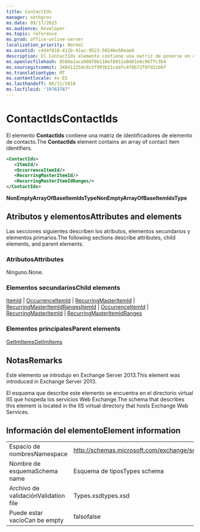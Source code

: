 ```yaml
---
title: ContactIds
manager: sethgros
ms.date: 09/17/2015
ms.audience: Developer
ms.topic: reference
ms.prod: office-online-server
localization_priority: Normal
ms.assetid: c444f818-412b-41ac-9523-50246e50eae0
description: El ContactIds elemento contiene una matriz de ponerse en contacto con los identificadores de elemento.
ms.openlocfilehash: 8580a1aca908f0b116ef8011a8d81e6c967fc3b4
ms.sourcegitcommit: 34041125dc8c5f993b21cebfc4f8b72f0fd2cb6f
ms.translationtype: MT
ms.contentlocale: es-ES
ms.lasthandoff: 06/11/2018
ms.locfileid: "19763787"
---
```

# <a name="contactids"></a><span data-ttu-id="aede9-103">ContactIds</span><span class="sxs-lookup"><span data-stu-id="aede9-103">ContactIds</span></span>

<span data-ttu-id="aede9-104">El elemento **ContactIds** contiene una matriz de identificadores de elemento de contacto.</span><span class="sxs-lookup"><span data-stu-id="aede9-104">The **ContactIds** element contains an array of contact item identifiers.</span></span> 
  
```XML
<ContactIds>
   <ItemId/>
   <OccurrenceItemId/>
   <RecurringMasterItemId/>
   <RecurringMasterItemIdRanges/>
</ContactIds>
```

 <span data-ttu-id="aede9-105">**NonEmptyArrayOfBaseItemIdsType**</span><span class="sxs-lookup"><span data-stu-id="aede9-105">**NonEmptyArrayOfBaseItemIdsType**</span></span>
## <a name="attributes-and-elements"></a><span data-ttu-id="aede9-106">Atributos y elementos</span><span class="sxs-lookup"><span data-stu-id="aede9-106">Attributes and elements</span></span>

<span data-ttu-id="aede9-107">Las secciones siguientes describen los atributos, elementos secundarios y elementos primarios.</span><span class="sxs-lookup"><span data-stu-id="aede9-107">The following sections describe attributes, child elements, and parent elements.</span></span>
  
### <a name="attributes"></a><span data-ttu-id="aede9-108">Atributos</span><span class="sxs-lookup"><span data-stu-id="aede9-108">Attributes</span></span>

<span data-ttu-id="aede9-109">Ninguno.</span><span class="sxs-lookup"><span data-stu-id="aede9-109">None.</span></span>
  
### <a name="child-elements"></a><span data-ttu-id="aede9-110">Elementos secundarios</span><span class="sxs-lookup"><span data-stu-id="aede9-110">Child elements</span></span>

<span data-ttu-id="aede9-111">[ItemId](itemid.md) | [OccurrenceItemId](occurrenceitemid.md) | [RecurringMasterItemId](recurringmasteritemid.md) | [RecurringMasterItemIdRanges](recurringmasteritemidranges.md)</span><span class="sxs-lookup"><span data-stu-id="aede9-111">[ItemId](itemid.md) | [OccurrenceItemId](occurrenceitemid.md) | [RecurringMasterItemId](recurringmasteritemid.md) | [RecurringMasterItemIdRanges](recurringmasteritemidranges.md)</span></span>
  
### <a name="parent-elements"></a><span data-ttu-id="aede9-112">Elementos principales</span><span class="sxs-lookup"><span data-stu-id="aede9-112">Parent elements</span></span>

[<span data-ttu-id="aede9-113">GetImItems</span><span class="sxs-lookup"><span data-stu-id="aede9-113">GetImItems</span></span>](getimitems.md)
  
## <a name="remarks"></a><span data-ttu-id="aede9-114">Notas</span><span class="sxs-lookup"><span data-stu-id="aede9-114">Remarks</span></span>

<span data-ttu-id="aede9-115">Este elemento se introdujo en Exchange Server 2013.</span><span class="sxs-lookup"><span data-stu-id="aede9-115">This element was introduced in Exchange Server 2013.</span></span>
  
<span data-ttu-id="aede9-116">El esquema que describe este elemento se encuentra en el directorio virtual IIS que hospeda los servicios Web Exchange.</span><span class="sxs-lookup"><span data-stu-id="aede9-116">The schema that describes this element is located in the IIS virtual directory that hosts Exchange Web Services.</span></span>
  
## <a name="element-information"></a><span data-ttu-id="aede9-117">Información del elemento</span><span class="sxs-lookup"><span data-stu-id="aede9-117">Element information</span></span>

|||
|:-----|:-----|
|<span data-ttu-id="aede9-118">Espacio de nombres</span><span class="sxs-lookup"><span data-stu-id="aede9-118">Namespace</span></span>  <br/> |http://schemas.microsoft.com/exchange/services/2006/types  <br/> |
|<span data-ttu-id="aede9-119">Nombre de esquema</span><span class="sxs-lookup"><span data-stu-id="aede9-119">Schema name</span></span>  <br/> |<span data-ttu-id="aede9-120">Esquema de tipos</span><span class="sxs-lookup"><span data-stu-id="aede9-120">Types schema</span></span>  <br/> |
|<span data-ttu-id="aede9-121">Archivo de validación</span><span class="sxs-lookup"><span data-stu-id="aede9-121">Validation file</span></span>  <br/> |<span data-ttu-id="aede9-122">Types.xsd</span><span class="sxs-lookup"><span data-stu-id="aede9-122">types.xsd</span></span>  <br/> |
|<span data-ttu-id="aede9-123">Puede estar vacío</span><span class="sxs-lookup"><span data-stu-id="aede9-123">Can be empty</span></span>  <br/> |<span data-ttu-id="aede9-124">falso</span><span class="sxs-lookup"><span data-stu-id="aede9-124">false</span></span>  <br/> |
   

